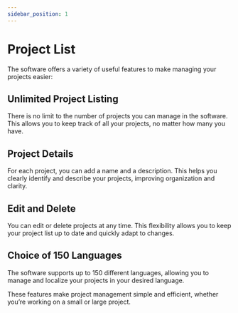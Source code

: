 ```yaml
---
sidebar_position: 1
---
```

# Project List

The software offers a variety of useful features to make managing your projects easier:

## Unlimited Project Listing

There is no limit to the number of projects you can manage in the software. This allows you to keep track of all your projects, no matter how many you have.

## Project Details

For each project, you can add a name and a description. This helps you clearly identify and describe your projects, improving organization and clarity.

## Edit and Delete

You can edit or delete projects at any time. This flexibility allows you to keep your project list up to date and quickly adapt to changes.

## Choice of 150 Languages

The software supports up to 150 different languages, allowing you to manage and localize your projects in your desired language.

These features make project management simple and efficient, whether you’re working on a small or large project.